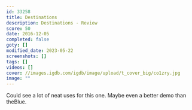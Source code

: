 ```yaml
---
id: 33258
title: Destinations
description: Destinations - Review
score: 50
date: 2016-12-05
completed: false
goty: []
modified_date: 2023-05-22
screenshots: []
tags: []
videos: []
cover: //images.igdb.com/igdb/image/upload/t_cover_big/co1zry.jpg
image: ""
---
```

Could see a lot of neat uses for this one. Maybe even a better demo than theBlue.